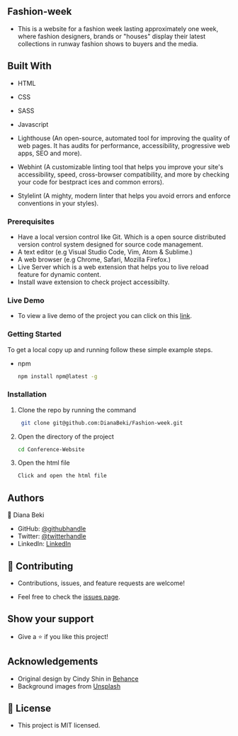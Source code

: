 ## Fashion-week

- This is a website for a fashion week lasting approximately one week, where fashion designers, brands or "houses" display their latest collections in runway fashion shows to buyers and the media.


## Built With

- HTML

- CSS
  
- SASS

- Javascript 

- Lighthouse (An open-source, automated tool for improving the quality of web pages. It has audits for performance, accessibility, progressive web apps, SEO and more).

- Webhint (A customizable linting tool that helps you improve your site's accessibility, speed, cross-browser compatibility, and more by checking your code for bestpract ices and common errors).

- Stylelint (A mighty, modern linter that helps you avoid errors and enforce conventions in your styles).

### Prerequisites

- Have a local version control like Git. Which is a open source distributed version control system designed for source code management.
- A text editor (e.g Visual Studio Code, Vim, Atom & Sublime.)
- A web browser (e.g Chrome, Safari, Mozilla Firefox.)
- Live Server which is a web extension that helps you to live reload feature for dynamic content.
- Install wave extension to check project accessibilty.

### Live Demo

- To view a live demo of the project you can click on this [link]().

### Getting Started

To get a local copy up and running follow these simple example steps.

- npm
  ```sh
  npm install npm@latest -g
  ```

### Installation

1. Clone the repo by running the command
   ```sh
    git clone git@github.com:DianaBeki/Fashion-week.git
   ```
2. Open the directory of the project
   ```sh
   cd Conference-Website
   ```
3. Open the html file
   ```sh
   Click and open the html file

## Authors

👤 Diana Beki


- GitHub: [@githubhandle](https://github.com/DianaBeki)
- Twitter: [@twitterhandle](https://twitter.com/home)
- LinkedIn: [LinkedIn](https://www.linkedin.com/feed/)

## 🤝 Contributing

- Contributions, issues, and feature requests are welcome!

- Feel free to check the [issues page](https://github.com/DianaBeki/Fashion-week/issues).

## Show your support

- Give a ⭐️ if you like this project!

## Acknowledgements

- Original design by Cindy Shin in [Behance](https://www.behance.net/gallery/29845175/CC-Global-Summit-2015)
- Background images from [Unsplash](https://unsplash.com/photos/kUHfMW8awpE)
  

## 📝 License

- This project is MIT licensed.
